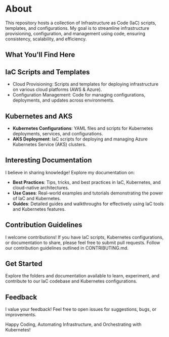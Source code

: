 # About

This repository hosts a collection of Infrastructure as Code (IaC) scripts, templates, and configurations. My goal is to streamline infrastructure provisioning, configuration, and management using code, ensuring consistency, scalability, and efficiency.

## What You'll Find Here
## IaC Scripts and Templates
* Cloud Provisioning: Scripts and templates for deploying infrastructure on various cloud platforms (AWS & Azure).
* Configuration Management: Code for managing configurations, deployments, and updates across environments.

## Kubernetes and AKS
* __Kubernetes Configurations__: YAML files and scripts for Kubernetes deployments, services, and configurations.
* __AKS Deployment__: IaC scripts for deploying and managing Azure Kubernetes Service (AKS) clusters.
## Interesting Documentation
I believe in sharing knowledge! Explore my documentation on:

* __Best Practices__: Tips, tricks, and best practices in IaC, Kubernetes, and cloud-native architectures.
* __Use Cases__: Real-world examples and tutorials demonstrating the power of IaC and Kubernetes.
* __Guides__: Detailed guides and walkthroughs for effectively using IaC tools and Kubernetes features.
## Contribution Guidelines
I welcome contributions! If you have IaC scripts, Kubernetes configurations, or documentation to share, please feel free to submit pull requests. Follow our contribution guidelines outlined in CONTRIBUTING.md.

## Get Started
Explore the folders and documentation available to learn, experiment, and contribute to our IaC codebase and Kubernetes configurations.

## Feedback
I value your feedback! Feel free to open issues for suggestions, bugs, or improvements.

Happy Coding, Automating Infrastructure, and Orchestrating with Kubernetes!

